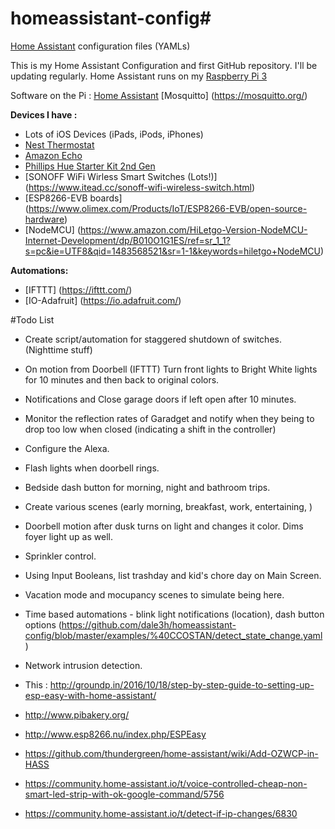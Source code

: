 # homeassistant-config# 
[Home Assistant](https://home-assistant.io/) configuration files (YAMLs)

This is my Home Assistant Configuration and first GitHub repository. I'll be updating regularly. 
Home Assistant runs on my [Raspberry Pi 3](http://amzn.to/2e3DOBY) 

Software on the Pi : [Home Assistant](https://home-assistant.io/) [Mosquitto] (https://mosquitto.org/)

**Devices I have :**
* Lots of iOS Devices (iPads, iPods, iPhones)
* [Nest Thermostat](https://www.amazon.com/Nest-Learning-Thermostat-Generation-Amazon/dp/B0131RG6VK/ref=sr_1_7?s=electronics&ie=UTF8&qid=1480714572&sr=1-7&keywords=philips+hue)
* [Amazon Echo](https://www.amazon.com/Amazon-Echo-Bluetooth-Speaker-with-WiFi-Alexa/dp/B00X4WHP5E/ref=sr_1_1?s=electronics&ie=UTF8&qid=1480714652&sr=1-1&keywords=amazon+echo)
* [Phillips Hue Starter Kit 2nd Gen](https://www.amazon.com/Philips-Ambiance-Starter-Bridge-Generation/dp/B014H2P4KW/ref=sr_1_2?s=electronics&ie=UTF8&qid=1480714447&sr=1-2&keywords=phillips+hue+starter+kithttp://amzn.to/2eoQTJy)
* [SONOFF WiFi Wirless Smart Switches (Lots!)] (https://www.itead.cc/sonoff-wifi-wireless-switch.html)
* [ESP8266-EVB boards] (https://www.olimex.com/Products/IoT/ESP8266-EVB/open-source-hardware)
* [NodeMCU] (https://www.amazon.com/HiLetgo-Version-NodeMCU-Internet-Development/dp/B010O1G1ES/ref=sr_1_1?s=pc&ie=UTF8&qid=1483568521&sr=1-1&keywords=hiletgo+NodeMCU)


**Automations:**
* [IFTTT] (https://ifttt.com/)
* [IO-Adafruit] (https://io.adafruit.com/)



#Todo List

* Create script/automation for staggered shutdown of switches. (Nighttime stuff)
* On motion from Doorbell (IFTTT) Turn front lights to Bright White lights for 10 minutes and then back to original colors.
* Notifications and Close garage doors if left open after 10 minutes.
* Monitor the reflection rates of Garadget and notify when they being to drop too low when closed (indicating a shift in the controller)
* Configure the Alexa.
* Flash lights when doorbell rings. 
* Bedside dash button for morning, night and bathroom trips. 
* Create various scenes (early morning, breakfast, work, entertaining, )
* Doorbell motion after dusk turns on light and changes it color.  Dims foyer light up as well. 
* Sprinkler control. 
* Using Input Booleans, list trashday and kid's chore day on Main Screen.
* Vacation mode and mocupancy scenes to simulate being here. 
* Time based automations - blink light notifications (location),  dash button options (https://github.com/dale3h/homeassistant-config/blob/master/examples/%40CCOSTAN/detect_state_change.yaml)
* Network intrusion detection.


* This : http://groundp.in/2016/10/18/step-by-step-guide-to-setting-up-esp-easy-with-home-assistant/
* http://www.pibakery.org/
* http://www.esp8266.nu/index.php/ESPEasy
* https://github.com/thundergreen/home-assistant/wiki/Add-OZWCP-in-HASS

* https://community.home-assistant.io/t/voice-controlled-cheap-non-smart-led-strip-with-ok-google-command/5756

* https://community.home-assistant.io/t/detect-if-ip-changes/6830